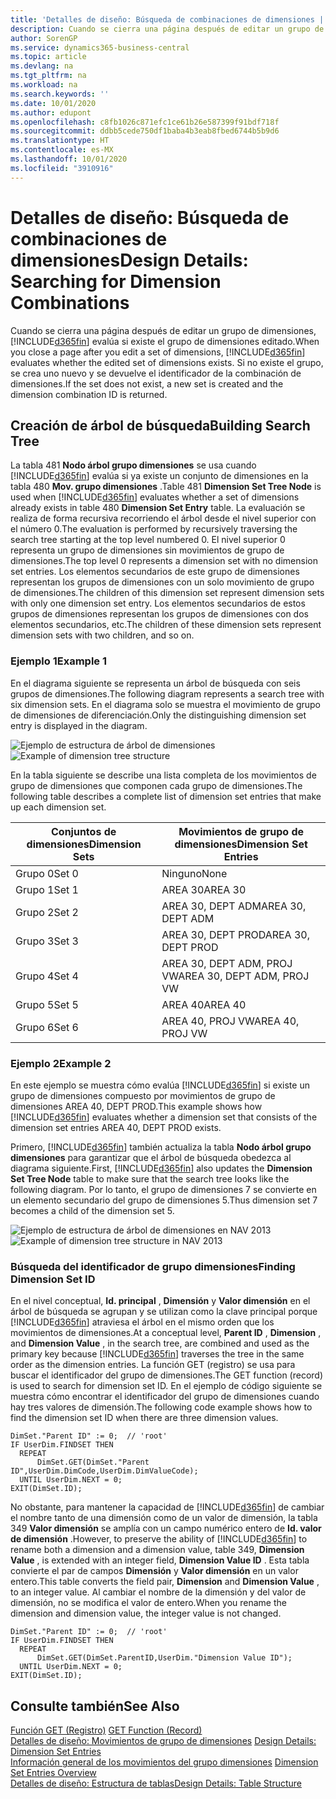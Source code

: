 ```yaml
---
title: 'Detalles de diseño: Búsqueda de combinaciones de dimensiones | Documentos de Microsoft'
description: Cuando se cierra una página después de editar un grupo de dimensiones, Business Central evalúa si existe el grupo de dimensiones editado. Si no existe el grupo, se crea uno nuevo y se devuelve el identificador de la combinación de dimensiones.
author: SorenGP
ms.service: dynamics365-business-central
ms.topic: article
ms.devlang: na
ms.tgt_pltfrm: na
ms.workload: na
ms.search.keywords: ''
ms.date: 10/01/2020
ms.author: edupont
ms.openlocfilehash: c8fb1026c871efc1ce61b26e587399f91bdf718f
ms.sourcegitcommit: ddbb5cede750df1baba4b3eab8fbed6744b5b9d6
ms.translationtype: HT
ms.contentlocale: es-MX
ms.lasthandoff: 10/01/2020
ms.locfileid: "3910916"
---
```

# <a name="design-details-searching-for-dimension-combinations"></a><span data-ttu-id="70c1e-104">Detalles de diseño: Búsqueda de combinaciones de dimensiones</span><span class="sxs-lookup"><span data-stu-id="70c1e-104">Design Details: Searching for Dimension Combinations</span></span>
<span data-ttu-id="70c1e-105">Cuando se cierra una página después de editar un grupo de dimensiones, [!INCLUDE[d365fin](includes/d365fin_md.md)] evalúa si existe el grupo de dimensiones editado.</span><span class="sxs-lookup"><span data-stu-id="70c1e-105">When you close a page after you edit a set of dimensions, [!INCLUDE[d365fin](includes/d365fin_md.md)] evaluates whether the edited set of dimensions exists.</span></span> <span data-ttu-id="70c1e-106">Si no existe el grupo, se crea uno nuevo y se devuelve el identificador de la combinación de dimensiones.</span><span class="sxs-lookup"><span data-stu-id="70c1e-106">If the set does not exist, a new set is created and the dimension combination ID is returned.</span></span>  

## <a name="building-search-tree"></a><span data-ttu-id="70c1e-107">Creación de árbol de búsqueda</span><span class="sxs-lookup"><span data-stu-id="70c1e-107">Building Search Tree</span></span>  
 <span data-ttu-id="70c1e-108">La tabla 481 **Nodo árbol grupo dimensiones** se usa cuando [!INCLUDE[d365fin](includes/d365fin_md.md)] evalúa si ya existe un conjunto de dimensiones en la tabla 480 **Mov. grupo dimensiones** .</span><span class="sxs-lookup"><span data-stu-id="70c1e-108">Table 481 **Dimension Set Tree Node** is used when [!INCLUDE[d365fin](includes/d365fin_md.md)] evaluates whether a set of dimensions already exists in table 480 **Dimension Set Entry** table.</span></span> <span data-ttu-id="70c1e-109">La evaluación se realiza de forma recursiva recorriendo el árbol desde el nivel superior con el número 0.</span><span class="sxs-lookup"><span data-stu-id="70c1e-109">The evaluation is performed by recursively traversing the search tree starting at the top level numbered 0.</span></span> <span data-ttu-id="70c1e-110">El nivel superior 0 representa un grupo de dimensiones sin movimientos de grupo de dimensiones.</span><span class="sxs-lookup"><span data-stu-id="70c1e-110">The top level 0 represents a dimension set with no dimension set entries.</span></span> <span data-ttu-id="70c1e-111">Los elementos secundarios de este grupo de dimensiones representan los grupos de dimensiones con un solo movimiento de grupo de dimensiones.</span><span class="sxs-lookup"><span data-stu-id="70c1e-111">The children of this dimension set represent dimension sets with only one dimension set entry.</span></span> <span data-ttu-id="70c1e-112">Los elementos secundarios de estos grupos de dimensiones representan los grupos de dimensiones con dos elementos secundarios, etc.</span><span class="sxs-lookup"><span data-stu-id="70c1e-112">The children of these dimension sets represent dimension sets with two children, and so on.</span></span>  

### <a name="example-1"></a><span data-ttu-id="70c1e-113">Ejemplo 1</span><span class="sxs-lookup"><span data-stu-id="70c1e-113">Example 1</span></span>  
 <span data-ttu-id="70c1e-114">En el diagrama siguiente se representa un árbol de búsqueda con seis grupos de dimensiones.</span><span class="sxs-lookup"><span data-stu-id="70c1e-114">The following diagram represents a search tree with six dimension sets.</span></span> <span data-ttu-id="70c1e-115">En el diagrama solo se muestra el movimiento de grupo de dimensiones de diferenciación.</span><span class="sxs-lookup"><span data-stu-id="70c1e-115">Only the distinguishing dimension set entry is displayed in the diagram.</span></span>  

 <span data-ttu-id="70c1e-116">![Ejemplo de estructura de árbol de dimensiones](media/nav2013_dimension_tree.png "Ejemplo de estructura de árbol de dimensiones")</span><span class="sxs-lookup"><span data-stu-id="70c1e-116">![Example of dimension tree structure](media/nav2013_dimension_tree.png "Example of dimension tree structure")</span></span>  

 <span data-ttu-id="70c1e-117">En la tabla siguiente se describe una lista completa de los movimientos de grupo de dimensiones que componen cada grupo de dimensiones.</span><span class="sxs-lookup"><span data-stu-id="70c1e-117">The following table describes a complete list of dimension set entries that make up each dimension set.</span></span>  

|<span data-ttu-id="70c1e-118">Conjuntos de dimensiones</span><span class="sxs-lookup"><span data-stu-id="70c1e-118">Dimension Sets</span></span>|<span data-ttu-id="70c1e-119">Movimientos de grupo de dimensiones</span><span class="sxs-lookup"><span data-stu-id="70c1e-119">Dimension Set Entries</span></span>|  
|--------------------|---------------------------|  
|<span data-ttu-id="70c1e-120">Grupo 0</span><span class="sxs-lookup"><span data-stu-id="70c1e-120">Set 0</span></span>|<span data-ttu-id="70c1e-121">Ninguno</span><span class="sxs-lookup"><span data-stu-id="70c1e-121">None</span></span>|  
|<span data-ttu-id="70c1e-122">Grupo 1</span><span class="sxs-lookup"><span data-stu-id="70c1e-122">Set 1</span></span>|<span data-ttu-id="70c1e-123">AREA 30</span><span class="sxs-lookup"><span data-stu-id="70c1e-123">AREA 30</span></span>|  
|<span data-ttu-id="70c1e-124">Grupo 2</span><span class="sxs-lookup"><span data-stu-id="70c1e-124">Set 2</span></span>|<span data-ttu-id="70c1e-125">AREA 30, DEPT ADM</span><span class="sxs-lookup"><span data-stu-id="70c1e-125">AREA 30, DEPT ADM</span></span>|  
|<span data-ttu-id="70c1e-126">Grupo 3</span><span class="sxs-lookup"><span data-stu-id="70c1e-126">Set 3</span></span>|<span data-ttu-id="70c1e-127">AREA 30, DEPT PROD</span><span class="sxs-lookup"><span data-stu-id="70c1e-127">AREA 30, DEPT PROD</span></span>|  
|<span data-ttu-id="70c1e-128">Grupo 4</span><span class="sxs-lookup"><span data-stu-id="70c1e-128">Set 4</span></span>|<span data-ttu-id="70c1e-129">AREA 30, DEPT ADM, PROJ VW</span><span class="sxs-lookup"><span data-stu-id="70c1e-129">AREA 30, DEPT ADM, PROJ VW</span></span>|  
|<span data-ttu-id="70c1e-130">Grupo 5</span><span class="sxs-lookup"><span data-stu-id="70c1e-130">Set 5</span></span>|<span data-ttu-id="70c1e-131">AREA 40</span><span class="sxs-lookup"><span data-stu-id="70c1e-131">AREA 40</span></span>|  
|<span data-ttu-id="70c1e-132">Grupo 6</span><span class="sxs-lookup"><span data-stu-id="70c1e-132">Set 6</span></span>|<span data-ttu-id="70c1e-133">AREA 40, PROJ VW</span><span class="sxs-lookup"><span data-stu-id="70c1e-133">AREA 40, PROJ VW</span></span>|  

### <a name="example-2"></a><span data-ttu-id="70c1e-134">Ejemplo 2</span><span class="sxs-lookup"><span data-stu-id="70c1e-134">Example 2</span></span>  
 <span data-ttu-id="70c1e-135">En este ejemplo se muestra cómo evalúa [!INCLUDE[d365fin](includes/d365fin_md.md)] si existe un grupo de dimensiones compuesto por movimientos de grupo de dimensiones AREA 40, DEPT PROD.</span><span class="sxs-lookup"><span data-stu-id="70c1e-135">This example shows how [!INCLUDE[d365fin](includes/d365fin_md.md)] evaluates whether a dimension set that consists of the dimension set entries AREA 40, DEPT PROD exists.</span></span>  

 <span data-ttu-id="70c1e-136">Primero, [!INCLUDE[d365fin](includes/d365fin_md.md)] también actualiza la tabla **Nodo árbol grupo dimensiones** para garantizar que el árbol de búsqueda obedezca al diagrama siguiente.</span><span class="sxs-lookup"><span data-stu-id="70c1e-136">First, [!INCLUDE[d365fin](includes/d365fin_md.md)] also updates the **Dimension Set Tree Node** table to make sure that the search tree looks like the following diagram.</span></span> <span data-ttu-id="70c1e-137">Por lo tanto, el grupo de dimensiones 7 se convierte en un elemento secundario del grupo de dimensiones 5.</span><span class="sxs-lookup"><span data-stu-id="70c1e-137">Thus dimension set 7 becomes a child of the dimension set 5.</span></span>  

 <span data-ttu-id="70c1e-138">![Ejemplo de estructura de árbol de dimensiones en NAV 2013](media/nav2013_dimension_tree_example2.png "Ejemplo de estructura de árbol de dimensiones en NAV 2013")</span><span class="sxs-lookup"><span data-stu-id="70c1e-138">![Example of dimension tree structure in NAV 2013](media/nav2013_dimension_tree_example2.png "Example of dimension tree structure in NAV 2013")</span></span>  

### <a name="finding-dimension-set-id"></a><span data-ttu-id="70c1e-139">Búsqueda del identificador de grupo dimensiones</span><span class="sxs-lookup"><span data-stu-id="70c1e-139">Finding Dimension Set ID</span></span>  
 <span data-ttu-id="70c1e-140">En el nivel conceptual, **Id. principal** , **Dimensión** y **Valor dimensión** en el árbol de búsqueda se agrupan y se utilizan como la clave principal porque [!INCLUDE[d365fin](includes/d365fin_md.md)] atraviesa el árbol en el mismo orden que los movimientos de dimensiones.</span><span class="sxs-lookup"><span data-stu-id="70c1e-140">At a conceptual level, **Parent ID** , **Dimension** , and **Dimension Value** , in the search tree, are combined and used as the primary key because [!INCLUDE[d365fin](includes/d365fin_md.md)] traverses the tree in the same order as the dimension entries.</span></span> <span data-ttu-id="70c1e-141">La función GET (registro) se usa para buscar el identificador del grupo de dimensiones.</span><span class="sxs-lookup"><span data-stu-id="70c1e-141">The GET function (record) is used to search for dimension set ID.</span></span> <span data-ttu-id="70c1e-142">En el ejemplo de código siguiente se muestra cómo encontrar el identificador del grupo de dimensiones cuando hay tres valores de dimensión.</span><span class="sxs-lookup"><span data-stu-id="70c1e-142">The following code example shows how to find the dimension set ID when there are three dimension values.</span></span>  

```  
DimSet."Parent ID" := 0;  // 'root'  
IF UserDim.FINDSET THEN  
  REPEAT  
      DimSet.GET(DimSet."Parent ID",UserDim.DimCode,UserDim.DimValueCode);  
  UNTIL UserDim.NEXT = 0;  
EXIT(DimSet.ID);  

```  

<span data-ttu-id="70c1e-143">No obstante, para mantener la capacidad de [!INCLUDE[d365fin](includes/d365fin_md.md)] de cambiar el nombre tanto de una dimensión como de un valor de dimensión, la tabla 349 **Valor dimensión** se amplía con un campo numérico entero de **Id. valor de dimensión** .</span><span class="sxs-lookup"><span data-stu-id="70c1e-143">However, to preserve the ability of [!INCLUDE[d365fin](includes/d365fin_md.md)] to rename both a dimension and a dimension value, table 349, **Dimension Value** , is extended with an integer field, **Dimension Value ID** .</span></span> <span data-ttu-id="70c1e-144">Esta tabla convierte el par de campos **Dimensión** y **Valor dimensión** en un valor entero.</span><span class="sxs-lookup"><span data-stu-id="70c1e-144">This table converts the field pair, **Dimension** and **Dimension Value** , to an integer value.</span></span> <span data-ttu-id="70c1e-145">Al cambiar el nombre de la dimensión y del valor de dimensión, no se modifica el valor de entero.</span><span class="sxs-lookup"><span data-stu-id="70c1e-145">When you rename the dimension and dimension value, the integer value is not changed.</span></span>  

```  
DimSet."Parent ID" := 0;  // 'root'  
IF UserDim.FINDSET THEN  
  REPEAT  
      DimSet.GET(DimSet.ParentID,UserDim."Dimension Value ID");  
  UNTIL UserDim.NEXT = 0;  
EXIT(DimSet.ID);  

```  

## <a name="see-also"></a><span data-ttu-id="70c1e-146">Consulte también</span><span class="sxs-lookup"><span data-stu-id="70c1e-146">See Also</span></span>  
 <span data-ttu-id="70c1e-147">[Función GET (Registro)](/dynamics-nav/GET-Function--Record-)  </span><span class="sxs-lookup"><span data-stu-id="70c1e-147">[GET Function (Record)](/dynamics-nav/GET-Function--Record-)  </span></span>  
 <span data-ttu-id="70c1e-148">[Detalles de diseño: Movimientos de grupo de dimensiones](design-details-dimension-set-entries.md) </span><span class="sxs-lookup"><span data-stu-id="70c1e-148">[Design Details: Dimension Set Entries](design-details-dimension-set-entries.md) </span></span>  
 <span data-ttu-id="70c1e-149">[Información general de los movimientos del grupo dimensiones](design-details-dimension-set-entries-overview.md) </span><span class="sxs-lookup"><span data-stu-id="70c1e-149">[Dimension Set Entries Overview](design-details-dimension-set-entries-overview.md) </span></span>  
 [<span data-ttu-id="70c1e-150">Detalles de diseño: Estructura de tablas</span><span class="sxs-lookup"><span data-stu-id="70c1e-150">Design Details: Table Structure</span></span>](design-details-table-structure.md)   
 
